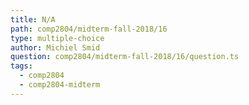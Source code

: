 ```yaml
---
title: N/A
path: comp2804/midterm-fall-2018/16
type: multiple-choice
author: Michiel Smid
question: comp2804/midterm-fall-2018/16/question.ts
tags:
  - comp2804
  - comp2804-midterm
---
```


